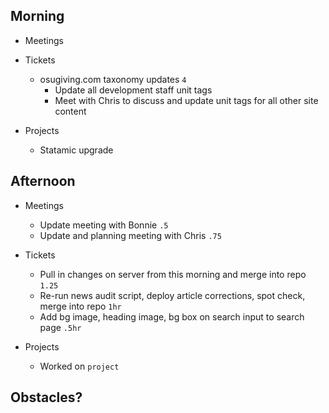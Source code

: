 ## Morning

- Meetings


- Tickets
    - osugiving.com taxonomy updates `4`
        - Update all development staff unit tags
        - Meet with Chris to discuss and update unit tags for all other site content


- Projects
    - Statamic upgrade


## Afternoon

- Meetings
    - Update meeting with Bonnie `.5`
    - Update and planning meeting with Chris `.75`


- Tickets
    - Pull in changes on server from this morning and merge into repo `1.25`
    - Re-run news audit script, deploy article corrections, spot check, merge into repo `1hr`
    - Add bg image, heading image, bg box on search input to search page `.5hr`

- Projects
    - Worked on `project`


## Obstacles?
